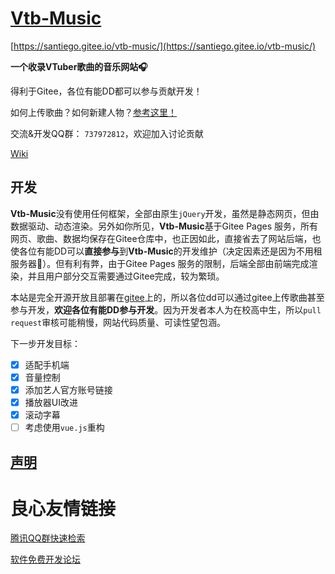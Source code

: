 # [Vtb-Music](https://santiego.gitee.io/vtb-music/)

[https://santiego.gitee.io/vtb-music/](https://santiego.gitee.io/vtb-music/)

**一个收录VTuber歌曲的音乐网站🎧**

得利于Gitee，各位有能DD都可以参与贡献开发！

如何上传歌曲？如何新建人物？[参考这里！](https://gitee.com/santiego/vtb-music/wikis/%E5%A6%82%E4%BD%95%E4%B8%8A%E4%BC%A0%E6%AD%8C%E6%9B%B2?sort_id=2062741)

交流&开发QQ群： `737972812`，欢迎加入讨论贡献

[Wiki](https://gitee.com/santiego/vtb-music/wikis/Vtb-Music)

## 开发

**Vtb-Music**没有使用任何框架，全部由原生`jQuery`开发，虽然是静态网页，但由数据驱动、动态渲染。另外如你所见，**Vtb-Music**基于Gitee Pages 服务，所有网页、歌曲、数据均保存在Gitee仓库中，也正因如此，直接省去了网站后端，也使各位有能DD可以**直接参与**到**Vtb-Music**的开发维护（决定因素还是因为不用租服务器🤣）。但有利有弊，由于Gitee Pages 服务的限制，后端全部由前端完成渲染，并且用户部分交互需要通过Gitee完成，较为繁琐。

本站是完全开源开放且部署在[gitee](https://gitee.com/)上的，所以各位dd可以通过gitee上传歌曲甚至参与开发，**欢迎各位有能DD参与开发**。因为开发者本人为在校高中生，所以`pull request`审核可能稍慢，网站代码质量、可读性望包涵。

下一步开发目标：

- [x] 适配手机端
- [x] 音量控制
- [x] 添加艺人官方账号链接
- [x] 播放器UI改进
- [x] 滚动字幕
- [ ] 考虑使用`vue.js`重构

## [声明](https://gitee.com/santiego/vtb-music/wikis/%E5%A3%B0%E6%98%8E)




 # 良心友情链接

[腾讯QQ群快速检索](http://u.720life.cn/s/8cf73f7c)

[软件免费开发论坛](http://u.720life.cn/s/bbb01dc0)